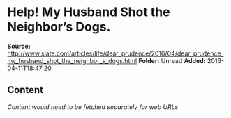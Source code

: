 # Help! My Husband Shot the Neighbor’s Dogs.

**Source:** http://www.slate.com/articles/life/dear_prudence/2016/04/dear_prudence_my_husband_shot_the_neighbor_s_dogs.html
**Folder:** Unread
**Added:** 2016-04-11T18:47:20




## Content
*Content would need to be fetched separately for web URLs*
